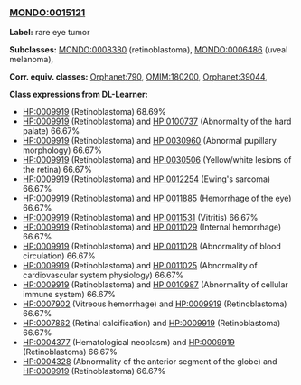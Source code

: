 
### [MONDO:0015121](http://purl.obolibrary.org/obo/MONDO_0015121)
**Label:** rare eye tumor

**Subclasses:** [MONDO:0008380](http://purl.obolibrary.org/obo/MONDO_0008380) (retinoblastoma), [MONDO:0006486](http://purl.obolibrary.org/obo/MONDO_0006486) (uveal melanoma), 

**Corr. equiv. classes:** [Orphanet:790](http://www.orpha.net/ORDO/Orphanet_790), [OMIM:180200](http://purl.obolibrary.org/obo/OMIM_180200), [Orphanet:39044](http://www.orpha.net/ORDO/Orphanet_39044), 

**Class expressions from DL-Learner:**

- [HP:0009919](http://purl.obolibrary.org/obo/HP_0009919) (Retinoblastoma) 68.69%
- [HP:0009919](http://purl.obolibrary.org/obo/HP_0009919) (Retinoblastoma) and [HP:0100737](http://purl.obolibrary.org/obo/HP_0100737) (Abnormality of the hard palate) 66.67%
- [HP:0009919](http://purl.obolibrary.org/obo/HP_0009919) (Retinoblastoma) and [HP:0030960](http://purl.obolibrary.org/obo/HP_0030960) (Abnormal pupillary morphology) 66.67%
- [HP:0009919](http://purl.obolibrary.org/obo/HP_0009919) (Retinoblastoma) and [HP:0030506](http://purl.obolibrary.org/obo/HP_0030506) (Yellow/white lesions of the retina) 66.67%
- [HP:0009919](http://purl.obolibrary.org/obo/HP_0009919) (Retinoblastoma) and [HP:0012254](http://purl.obolibrary.org/obo/HP_0012254) (Ewing's sarcoma) 66.67%
- [HP:0009919](http://purl.obolibrary.org/obo/HP_0009919) (Retinoblastoma) and [HP:0011885](http://purl.obolibrary.org/obo/HP_0011885) (Hemorrhage of the eye) 66.67%
- [HP:0009919](http://purl.obolibrary.org/obo/HP_0009919) (Retinoblastoma) and [HP:0011531](http://purl.obolibrary.org/obo/HP_0011531) (Vitritis) 66.67%
- [HP:0009919](http://purl.obolibrary.org/obo/HP_0009919) (Retinoblastoma) and [HP:0011029](http://purl.obolibrary.org/obo/HP_0011029) (Internal hemorrhage) 66.67%
- [HP:0009919](http://purl.obolibrary.org/obo/HP_0009919) (Retinoblastoma) and [HP:0011028](http://purl.obolibrary.org/obo/HP_0011028) (Abnormality of blood circulation) 66.67%
- [HP:0009919](http://purl.obolibrary.org/obo/HP_0009919) (Retinoblastoma) and [HP:0011025](http://purl.obolibrary.org/obo/HP_0011025) (Abnormality of cardiovascular system physiology) 66.67%
- [HP:0009919](http://purl.obolibrary.org/obo/HP_0009919) (Retinoblastoma) and [HP:0010987](http://purl.obolibrary.org/obo/HP_0010987) (Abnormality of cellular immune system) 66.67%
- [HP:0007902](http://purl.obolibrary.org/obo/HP_0007902) (Vitreous hemorrhage) and [HP:0009919](http://purl.obolibrary.org/obo/HP_0009919) (Retinoblastoma) 66.67%
- [HP:0007862](http://purl.obolibrary.org/obo/HP_0007862) (Retinal calcification) and [HP:0009919](http://purl.obolibrary.org/obo/HP_0009919) (Retinoblastoma) 66.67%
- [HP:0004377](http://purl.obolibrary.org/obo/HP_0004377) (Hematological neoplasm) and [HP:0009919](http://purl.obolibrary.org/obo/HP_0009919) (Retinoblastoma) 66.67%
- [HP:0004328](http://purl.obolibrary.org/obo/HP_0004328) (Abnormality of the anterior segment of the globe) and [HP:0009919](http://purl.obolibrary.org/obo/HP_0009919) (Retinoblastoma) 66.67%


